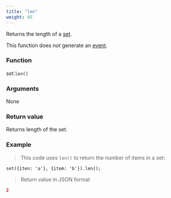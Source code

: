 ```yaml
---
title: "len"
weight: 45
---
```


Returns the length of a [set](..).

This function does *not* generate an [event](../../../events).

### Function

*set*.`len()`

### Arguments

None

### Return value

Returns length of the set.

### Example

> This code uses `len()` to return the number of items in a set:

```thingsdb,json_response
set({iten: 'a'}, {item: 'b'}).len();
```

> Return value in JSON format

```json
2
```
